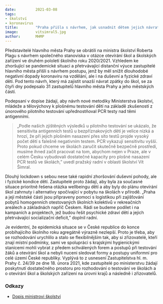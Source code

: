 ```yaml
---
date:         2021-03-08
tags:         
- školství
- koronavirus
title:        "Praha přišla s návrhem, jak usnadnit dětem jejich návrat do škol. Dopis s 31 podpisy starostů, radních a zastupitelů poslala ministru Plagovi"
image: 	      vitsimral5.jpg
author:       MHMP
---
```


Představitelé hlavního města Prahy se obrátili na ministra školství Roberta Plagu s návrhem společného stanoviska v otázce otevírání škol a školských zařízení ve druhém pololetí školního roku 2020/2021. Vzhledem ke zhoršující se pandemické situaci a přetrvávající distanční výuce zastupitelé hlavního města přišli s návrhem postupu, jenž by měl snížit dlouhodobé negativní dopady koronaviru na vzdělání, ale i na duševní a fyzické zdraví dětí. Pod tento návrh, který má zajistit snazší návrat zpátky do škol, se za čtyři dny podepsalo 31 zastupitelů hlavního města Prahy a jeho městských částí.

Podepsaní v dopise žádají, aby návrh nové metodiky Ministerstva školství, mládeže a tělovýchovy k plošnému testování dětí na základě zkušeností z únorového pilotního testování upřednostňoval PCR testy nad těmi antigenními. 

> „Podle našich zjištěných výsledků u pilotního testování se ukázalo, že sensitivita antigenních testů u bezpříznakových dětí je velice nízká a hrozí, že při jejich plošném nasazení přes síto testů projde vysoký počet dětí s falešně negativním testem. PCR vykazují sensitivitu vyšší. Proto pokud chceme ve školách zaručit skutečně bezpečně prostředí, musíme ihned začít pracovat na tom, abychom nejen v Praze, ale v celém Česku vybudovali dostatečné kapacity pro plošné nasazení PCR testů ve školách,” uvedl pražský radní v oblasti školství Vít Šimral.

Dlouhý lockdown s sebou nese také rapidní zhoršování duševní pohody, ale i fyzické kondice dětí. Zastupitelé proto žádají, aby byla za současné situace prioritně řešena otázka wellbeingu dětí a aby byly do plánu otevírání škol zahrnuty i alternativy spočívající v pobytu na školách v přírodě. „Praha a její městské části jsou připraveny pomoci s logistikou při zajišťování pobytů homogenních otestovaných školních kolektivů v rekreačních areálech a základnách napříč Českem. Rádi se budeme podílet i na kampaních a projektech, jež budou řešit psychické zdraví dětí a jejich přetrvávající socializační deficit,” doplnil radní.

Je evidentní, že epidemická situace se v České republice do konce probíhajícího školního roku agregátně výrazně nezlepší. Proto je třeba, aby se rozhodování urychlilo a stalo se flexibilnějším tak, aby si zřizovatelé, kteří znají místní podmínky, sami ve spolupráci s krajskými hygienickými stanicemi mohli vybrat z předem schválených forem a postupů při testování žáků a otevírání škol a nebyli nuceni sledovat formy a postupy uniformní pro celé území České republiky. Vyplývá to z usnesení Zastupitelstva hl. m. Prahy č. 24/39 ze dne 18. února 2021, kde zastupitelé po ministerstvu žádají poskytnutí dostatečného prostoru pro rozhodování o testování ve školách a o otevírání škol a školských zařízení na úrovni krajů a následně i zřizovatelů.

### Odkazy 

* [Dopis ministrovi školství](https://a.pirati.cz/praha/pdf/covid/dopis.pdf)
